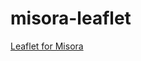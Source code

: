 # misora-leaflet
[Leaflet for Misora](https://un-vector-tile-toolkit.github.io/misora-leaflet/misora-min.pdf)
